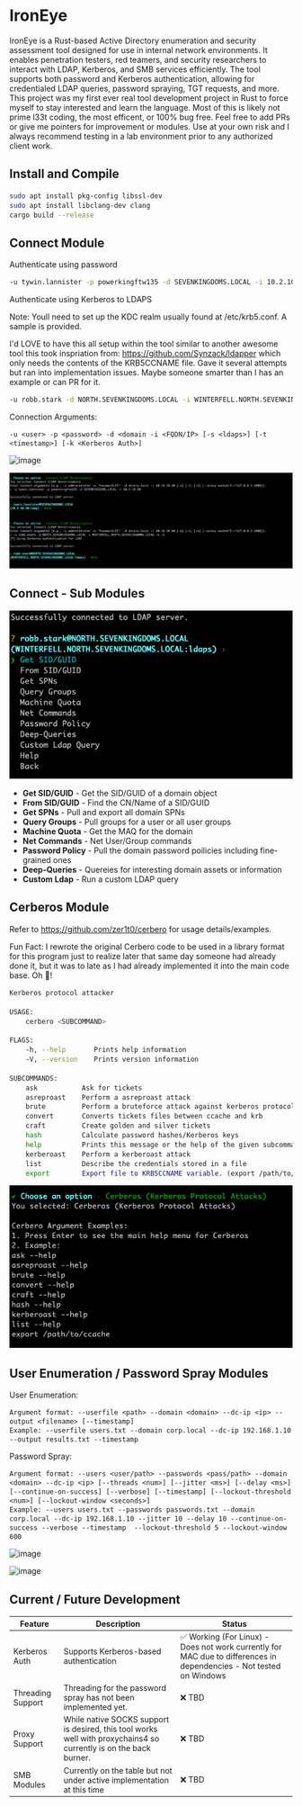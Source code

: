 # IronEye

IronEye is a Rust-based Active Directory enumeration and security assessment tool designed for use in internal network environments. It enables penetration testers, red teamers, and security researchers to interact with LDAP, Kerberos, and SMB services efficiently.
The tool supports both password and Kerberos authentication, allowing for credentialed LDAP queries, password spraying, TGT requests, and more. This project was my first ever real tool development project in Rust to force myself to stay interested and learn the language. Most of this is likely not prime l33t coding, the most efficent, or 100% bug free. Feel free to add PRs or give me pointers for improvement or modules. Use at your own risk and I always recommend testing in a lab environment prior to any authorized client work. 

## Install and Compile
```bash
sudo apt install pkg-config libssl-dev
sudo apt install libclang-dev clang
cargo build --release
```

## Connect Module
Authenticate using password
```bash
-u tywin.lannister -p powerkingftw135 -d SEVENKINGDOMS.LOCAL -i 10.2.10.10
```
Authenticate using Kerberos to LDAPS

Note: Youll need to set up the KDC realm usually found at /etc/krb5.conf. A sample is provided.

I'd LOVE to have this all setup within the tool similar to another awesome tool this took inspriation from: https://github.com/Synzack/ldapper which only needs the contents of the KRB5CCNAME file. Gave it several attempts but ran into implementation issues. Maybe someone smarter than I has an example or can PR for it.  
```bash
-u robb.stark -d NORTH.SEVENKINGDOMS.LOCAL -i WINTERFELL.NORTH.SEVENKINGDOMS.LOCAL -k -s
```
Connection Arguments:
```
-u <user> -p <password> -d <domain -i <FQDN/IP> [-s <ldaps>] [-t <timestamp>] [-k <Kerberos Auth>]
```

![image](https://github.com/user-attachments/assets/48844bf1-bcf4-4f62-8209-b33f3c499828)


![alt text](images/image-3.png)


## Connect - Sub Modules
![alt text](images/sub_modules.png)

- **Get SID/GUID** - Get the SID/GUID of a domain object
- **From SID/GUID** - Find the CN/Name of a SID/GUID
- **Get SPNs** - Pull and export all domain SPNs
- **Query Groups** - Pull groups for a user or all user groups
- **Machine Quota** - Get the MAQ for the domain
- **Net Commands** - Net User/Group commands
- **Password Policy** - Pull the domain password poilicies including fine-grained ones
- **Deep-Queries** - Quereies for interesting domain assets or information
- **Custom Ldap** - Run a custom LDAP query

## Cerberos Module
Refer to https://github.com/zer1t0/cerbero for usage details/examples.

Fun Fact: I rewrote the original Cerbero code to be used in a library format for this program just to realize later that same day someone had already done it, but it was to late as I had already implemented it into the main code base. Oh 🐋! 
```bash
Kerberos protocol attacker

USAGE:
    cerbero <SUBCOMMAND>

FLAGS:
    -h, --help       Prints help information
    -V, --version    Prints version information

SUBCOMMANDS:
    ask           Ask for tickets
    asreproast    Perform a asreproast attack
    brute         Perform a bruteforce attack against kerberos protocol
    convert       Converts tickets files between ccache and krb
    craft         Create golden and silver tickets
    hash          Calculate password hashes/Kerberos keys
    help          Prints this message or the help of the given subcommand(s)
    kerberoast    Perform a kerberoast attack
    list          Describe the credentials stored in a file
    export        Export file to KRB5CCNAME variable. (export /path/to/file.ccache)
```
![alt text](images/image-2.png)


## User Enumeration / Password Spray Modules
User Enumeration:
```
Argument format: --userfile <path> --domain <domain> --dc-ip <ip> --output <filename> [--timestamp]
Example: --userfile users.txt --domain corp.local --dc-ip 192.168.1.10 --output results.txt --timestamp
```

Password Spray:
```
Argument format: --users <user/path> --passwords <pass/path> --domain <domain> --dc-ip <ip> [--threads <num>] [--jitter <ms>] [--delay <ms>] [--continue-on-success] [--verbose] [--timestamp] [--lockout-threshold <num>] [--lockout-window <seconds>]
Example: --users users.txt --passwords passwords.txt --domain corp.local --dc-ip 192.168.1.10 --jitter 10 --delay 10 --continue-on-success --verbose --timestamp  --lockout-threshold 5 --lockout-window 600
```
![image](https://github.com/user-attachments/assets/17baadbe-a246-417c-96e1-61f37f5dc892)

![image](https://github.com/user-attachments/assets/688f8265-1823-4a5d-a234-da336e2ac3b1)


## Current / Future Development

| Feature           | Description                                  | Status   |
|------------------|----------------------------------|---------|
| Kerberos Auth   | Supports Kerberos-based authentication | ✅ Working (For Linux) - Does not work currently for MAC due to differences in dependencies - Not tested on Windows|
| Threading Support   | Threading for the password spray has not been implemented yet.       | ❌ TBD  |
| Proxy Support   | While native SOCKS support is desired, this tool works well with proxychains4 so currently is on the back burner.       | ❌ TBD  |
| SMB Modules | Currently on the table but not under active implementation at this time   | ❌ TBD |
